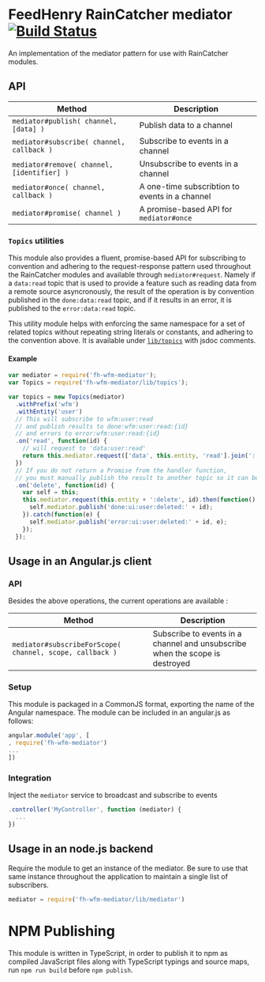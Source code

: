 # FeedHenry RainCatcher mediator [![Build Status](https://travis-ci.org/feedhenry-raincatcher/raincatcher-mediator.png)](https://travis-ci.org/feedhenry-raincatcher/raincatcher-mediator)

An implementation of the mediator pattern for use with RainCatcher modules.

## API
| Method | Description |
| --- | --- |
| `mediator#publish( channel, [data] )` | Publish data to a channel |
| `mediator#subscribe( channel, callback )` | Subscribe to events in a channel |
| `mediator#remove( channel, [identifier] )` | Unsubscribe to events in a channel |
| `mediator#once( channel, callback )` | A one-time subscribtion to events in a channel |
| `mediator#promise( channel )` | A promise-based API for `mediator#once` |

### `Topics` utilities

This module also provides a fluent, promise-based API for subscribing to convention and adhering to the request-response pattern used throughout the RainCatcher modules and available through `mediator#request`.
Namely if a `data:read` topic that is used to provide a feature such as reading data from a remote source asyncronously, the result of the operation is by convention published in the `done:data:read` topic, and if it results in an error, it is published to the `error:data:read` topic.

This utility module helps with enforcing the same namespace for a set of related topics without repeating string literals or constants, and adhering to the convention above. It is available under [`lib/topics`](./lib/topics/index.js) with jsdoc comments.

#### Example

```javascript
var mediator = require('fh-wfm-mediator');
var Topics = require('fh-wfm-mediator/lib/topics');

var topics = new Topics(mediator)
  .withPrefix('wfm')
  .withEntity('user')
  // This will subscribe to wfm:user:read
  // and publish results to done:wfm:user:read:{id}
  // and errors to error:wfm:user:read:{id}
  .on('read', function(id) {
    // will request to 'data:user:read'
    return this.mediator.request(['data', this.entity, 'read'].join(':'), id);
  })
  // If you do not return a Promise from the handler function,
  // you must manually publish the result to another topic so it can be consumed
  .on('delete', function(id) {
    var self = this;
    this.mediator.request(this.entity + ':delete', id).then(function() {
      self.mediator.publish('done:ui:user:deleted:' + id);
    }).catch(function(e) {
      self.mediator.publish('error:ui:user:deleted:' + id, e);
    });
  });
```

## Usage in an Angular.js client

### API

Besides the above operations, the current operations are available :

| Method | Description |
| --- | --- |
| `mediator#subscribeForScope( channel, scope, callback )` | Subscribe to events in a channel and unsubscribe when the scope is destroyed|

### Setup
This module is packaged in a CommonJS format, exporting the name of the Angular namespace.  The module can be included in an angular.js as follows:

```javascript
angular.module('app', [
, require('fh-wfm-mediator')
...
])
```

### Integration
Inject the `mediator` service to broadcast and subscribe to events

```javascript
.controller('MyController', function (mediator) {
  ...
})
```

## Usage in an node.js backend
Require the module to get an instance of the mediator.  Be sure to use that same instance throughout the application to maintain a single list of subscribers.

```javascript
mediator = require('fh-wfm-mediator/lib/mediator')
```

# NPM Publishing

This module is written in TypeScript, in order to publish it to npm as compiled JavaScript files along with TypeScript typings and source maps, run `npm run build` before `npm publish`.